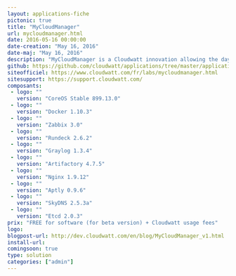 ```yaml
---
layout: applications-fiche
pictonic: true
title: "MyCloudManager"
url: mycloudmanager.html
date: 2016-05-16 00:00:00
date-creation: "May 16, 2016"
date-maj: "May 16, 2016"
description: "MyCloudManager is a Cloudwatt innovation allowing the day-to-day administration of your instances with opensource tools, each leaders on their domain. MyCloudManager includes services such as monitoring, supervision, alerting, log management, time synchronisation, task scheduler, of Linux based instances of the user tenant. MyCloudManager is proposed in BETA version."
github: https://github.com/cloudwatt/applications/tree/master/application-mycloudmanager
siteofficiel: https://www.cloudwatt.com/fr/labs/mycloudmanager.html
sitesupport: https://support.cloudwatt.com/
composants:
 - logo: ""
   version: "CoreOS Stable 899.13.0"
 - logo: ""
   version: "Docker 1.10.3"
 - logo: ""
   version: "Zabbix 3.0"
 - logo: ""
   version: "Rundeck 2.6.2"
 - logo: ""
   version: "Graylog 1.3.4"
 - logo: ""
   version: "Artifactory 4.7.5"
 - logo: ""
   version: "Nginx 1.9.12"
 - logo: ""
   version: "Aptly 0.9.6" 
 - logo: ""
   version: "SkyDNS 2.5.3a"
 - logo: ""
   version: "Etcd 2.0.3" 
prix: "FREE for software (for beta version) + Cloudwatt usage fees"
logo: 
blogpost-url: http://dev.cloudwatt.com/en/blog/MyCloudManager_v1.html
install-url: 
comingsoon: true
type: solution
categories: ["admin"]
---
```

